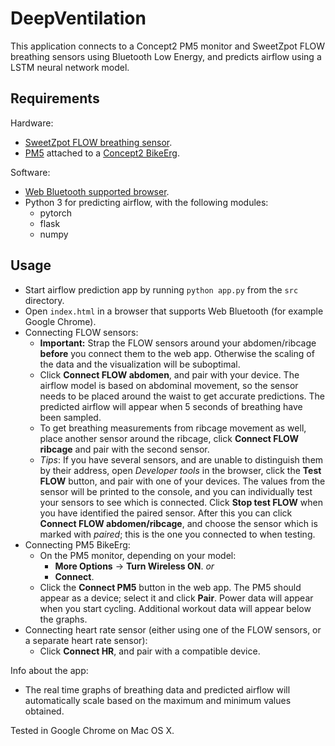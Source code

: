 # DeepVentilation

This application connects to a Concept2 PM5 monitor and SweetZpot FLOW breathing
sensors using Bluetooth Low Energy, and predicts airflow using a LSTM neural
network model. 

## Requirements

Hardware:

* [SweetZpot FLOW breathing sensor](https://www.sweetzpot.com/flow).
* [PM5](https://www.concept2.com/indoor-rowers/performance-monitors) attached to a [Concept2 BikeErg](https://www.concept2.com).

Software:

* [Web Bluetooth supported browser](https://caniuse.com/#feat=web-bluetooth).
* Python 3 for predicting airflow, with the following modules:
    - pytorch
    - flask
    - numpy



## Usage

* Start airflow prediction app by running `python app.py` from the `src`
  directory.
* Open `index.html` in a browser that supports Web Bluetooth (for example Google
  Chrome).
* Connecting FLOW sensors:
    * **Important:** Strap the FLOW sensors around your abdomen/ribcage **before**
      you connect them to the web app. Otherwise the scaling of the data and the
      visualization will be suboptimal.
    * Click **Connect FLOW abdomen**, and pair with your device. The airflow
      model is based on abdominal movement, so the sensor needs to be placed
      around the waist to get accurate predictions. The predicted airflow will
      appear when 5 seconds of breathing have been sampled.
    * To get breathing measurements from ribcage movement as well, place another
      sensor around the ribcage, click **Connect FLOW ribcage** and pair with the
      second sensor.
    - *Tips*: If you have several sensors, and are unable to distinguish them by their
      address, open *Developer tools* in the browser, click the **Test FLOW**
      button, and pair with one of your devices. The values from the sensor will
      be printed to the console, and you can individually test your sensors to
      see which is connected. Click **Stop test FLOW** when you have identified
      the paired sensor. After this you can click **Connect FLOW
      abdomen/ribcage**, and choose the sensor which is marked with *paired*;
      this is the one you connected to when testing.
* Connecting PM5 BikeErg:
    * On the PM5 monitor, depending on your model: 
        - **More Options**  -> **Turn Wireless ON**.
        *or*
        - **Connect**.
    * Click the **Connect PM5** button in the web app. The PM5 should appear as
      a device; select it and click **Pair**. Power data will appear when you start
      cycling. Additional workout data will appear below the graphs.
* Connecting heart rate sensor (either using one of the FLOW sensors, or a
  separate heart rate sensor): 
  * Click **Connect HR**, and pair with a compatible device.



Info about the app:

- The real time graphs of breathing data and predicted airflow will
  automatically scale based on the maximum and minimum values obtained.


Tested in Google Chrome on Mac OS X.
